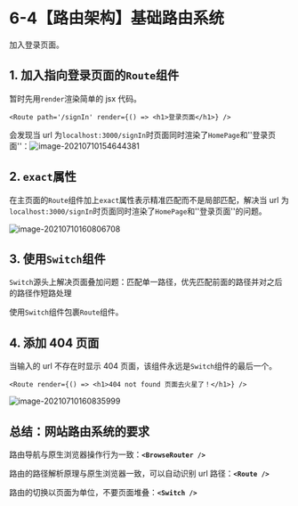# 6-4【路由架构】基础路由系统

加入登录页面。



## 1. 加入指向登录页面的`Route`组件

暂时先用`render`渲染简单的 jsx 代码。

```tsx
<Route path='/signIn' render={() => <h1>登录页面</h1>} />
```

会发现当 url 为`localhost:3000/signIn`时页面同时渲染了`HomePage`和''登录页面''：![image-20210710154644381](https://i.loli.net/2021/07/10/5LpQ9hny8RO6zmX.png)



## 2. `exact`属性

在主页面的`Route`组件加上`exact`属性表示精准匹配而不是局部匹配，解决当 url 为`localhost:3000/signIn`时页面同时渲染了`HomePage`和''登录页面''的问题。

![image-20210710160806708](https://i.loli.net/2021/07/10/MjBtWYdCl3Ovg62.png)



## 3. 使用`Switch`组件

`Switch`源头上解决页面叠加问题：匹配单一路径，优先匹配前面的路径并对之后的路径作短路处理

使用`Switch`组件包裹`Route`组件。



## 4. 添加 404 页面

当输入的 url 不存在时显示 404 页面，该组件永远是`Switch`组件的最后一个。

```tsx
<Route render={() => <h1>404 not found 页面去火星了！</h1>} />
```

![image-20210710160835999](https://i.loli.net/2021/07/10/wKuU91gI3YW8xfT.png)



## 总结：网站路由系统的要求

路由导航与原生浏览器操作行为一致：**`<BrowseRouter />`**

路由的路径解析原理与原生浏览器一致，可以自动识别 url 路径：**`<Route />`**

路由的切换以页面为单位，不要页面堆叠：**`<Switch />`**
